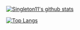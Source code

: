 [![Singleton11's github stats](https://github-readme-stats.vercel.app/api?username=saeedalebrahiim&count_private=true&theme=nightowl&show_icons=true)](https://github.com/anuraghazra/github-readme-stats)


[![Top Langs](https://github-readme-stats.vercel.app/api/top-langs/?username=saeedalebrahiim&langs_count=8&layout=compact&theme=nightowl&)](https://github.com/anuraghazra/github-readme-stats)
